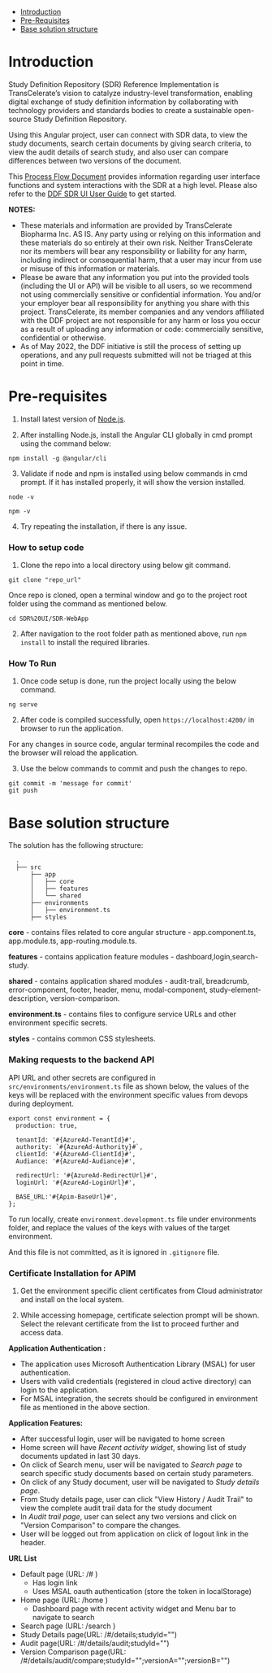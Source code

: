 - [Introduction](#introduction)
- [Pre-Requisites](#pre-requisites)
- [Base solution structure](#base-solution-structure) 

# Introduction

Study Definition Repository (SDR) Reference Implementation is TransCelerate’s vision to catalyze industry-level transformation, enabling digital exchange of study definition information by collaborating with technology providers and standards bodies to create a sustainable open-source Study Definition Repository.

Using this Angular project, user can connect with SDR data, to view the study documents, search certain documents by giving search criteria, to view the audit details of search study, and also user can compare differences between two versions of the document.

This [Process Flow Document](https://github.com/transcelerate/ddf-sdr-platform/blob/main/documents/MVP%20Process%20Flows%20(final).pdf) provides information regarding user interface functions and system interactions with the SDR at a high level. Please also refer to the [DDF SDR UI User Guide](documents/ddf-sdr-user-guide-ui.pdf) to get started.  

**NOTES:** 
- These materials and information are provided by TransCelerate Biopharma Inc. AS IS.  Any party using or relying on this information and these materials do so entirely at their own risk.  Neither TransCelerate nor its members will bear any responsibility or liability for any harm, including indirect or consequential harm, that a user may incur from use or misuse of this information or materials.
- Please be aware that any information you put into the provided tools (including the UI or API) will be visible to all users, so we recommend not using commercially sensitive or confidential information.  You and/or your employer bear all responsibility for anything you share with this project.  TransCelerate, its member companies and any vendors affiliated with the DDF project are not responsible for any harm or loss you occur as a result of uploading any information or code: commercially sensitive, confidential or otherwise.  
- As of May 2022, the DDF initiative is still the process of setting up operations, and any pull requests submitted will not be triaged at this point in time.

# Pre-requisites

1. Install latest version of [Node.js](https://nodejs.org).

2. After installing Node.js, install the Angular CLI globally in cmd prompt using the command below:

```
npm install -g @angular/cli
```
3. Validate if node and npm is installed using below commands in cmd prompt. If it has installed properly, it will show the version installed.
```
node -v
```
```
npm -v
```
4. Try repeating the installation, if there is any issue.
### How to setup code

1. Clone the repo into a local directory using below git command.

```shell
git clone "repo_url"
```
Once repo is cloned, open a terminal window and go to the project root folder using the command as mentioned below.

```shell
cd SDR%20UI/SDR-WebApp
```

2. After navigation to the root folder path as mentioned above, run `npm install` to install the required libraries.

### How To Run

1. Once code setup is done, run the project locally using the below command.

```shell
ng serve
```

2. After code is compiled successfully, open `https://localhost:4200/` in browser to run the application.

For any changes in source code, angular terminal recompiles the code and the browser will reload the application.

3. Use the below commands to commit and push the changes to repo. 

```shell
git commit -m 'message for commit'
git push
```

# Base solution structure

The solution has the following structure:

```
  .
  ├── src
      ├── app
      │   ├── core
      │   ├── features
      │   └── shared
      ├── environments
      │   ├── environment.ts
      ├── styles

```
**core** - contains files related to core angular structure - app.component.ts, app.module.ts, app-routing.module.ts.

**features** - contains application feature modules - dashboard,login,search-study.

**shared** - contains application shared modules - audit-trail, breadcrumb, error-component, footer, header, menu, modal-component, study-element-description, version-comparison.

**environment.ts** - contains files to configure service URLs and other environment specific secrets.

**styles** - contains common CSS stylesheets.


### Making requests to the backend API

API URL and other secrets are configured in `src/environments/environment.ts` file as shown below, the values of the keys will be replaced 
with the environment specific values from devops during deployment.

```
export const environment = {
  production: true,

  tenantId: '#{AzureAd-TenantId}#',
  authority: `#{AzureAd-Authority}#`, 
  clientId: '#{AzureAd-ClientId}#', 
  Audiance: '#{AzureAd-Audiance}#',

  redirectUrl: '#{AzureAd-RedirectUrl}#',
  loginUrl: '#{AzureAd-LoginUrl}#',

  BASE_URL:'#{Apim-BaseUrl}#',
};
```

To run locally, create `environment.development.ts` file under environments folder, and replace the values of the keys with values of the target environment.

And this file is not committed, as it is ignored in `.gitignore` file.
 
### Certificate Installation for APIM
1. Get the environment specific client certificates from Cloud administrator and install on the local system.

2. While accessing homepage, certificate selection prompt will be shown. Select the relevant certificate from the list to proceed further and access data.

**Application Authentication :**
- The application uses  Microsoft Authentication Library (MSAL) for user authentication.
- Users with valid credentials (registered in cloud active directory) can login to the application.
- For MSAL integration, the secrets should be configured in environment file as mentioned in the above section.

**Application Features:**
- After successful login, user will be navigated to home screen 
- Home screen will have *Recent activity widget*, showing list of study documents updated in last 30 days.
- On click of Search menu, user will be navigated to *Search page* to search specific study documents based on certain study parameters.
- On click of any Study document, user will be navigated to *Study details page*.
- From Study details page, user  can click  "View History / Audit Trail" to view the complete audit trail data for the study document
- In *Audit trail page*, user  can select any two versions and click on "Version Comparison" to compare the changes.
- User will be logged out from application on click of logout link in the header.

**URL List**

- Default page (URL: /# )
  - Has login link
  - Uses MSAL oauth authentication (store the token in localStorage)
- Home page (URL: /home )
  - Dashboard page with recent activity widget and Menu bar to navigate to search
- Search page (URL: /search )
- Study Details page(URL: /#/details;studyId="")
- Audit page(URL: /#/details/audit;studyId="")
- Version Comparison page(URL: /#/details/audit/compare;studyId="";versionA="";versionB="")

